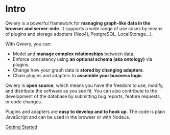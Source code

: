 # Intro

Qwiery is a powerful framework for **managing graph-like data in the browser and server-side**. It supports a wide range of use cases by means of plugins and storage adapters (Neo4j, PostgreSQL, LocalStorage...). 

With Qwiery, you can:

- Model and **manage complex relationships** between data.
- Enforce consistency using **an optional schema (aka ontology)** via plugins.
- Change how your graph data is **stored by changing adapters**.
- Chain plugins and adapters to **assemble your business logic**.

 Qwiery is **open source**, which means you have the freedom to use, modify, and distribute the software as you see fit. You can also contribute to the development of the database by submitting bug reports, feature requests, or code changes.

 Plugins and adapters are **easy to develop and to hook up**. The code is plain JavaScript and can be used in the browser or with NodeJs.

[Getting Started](/guide/getting-started)